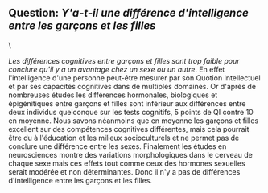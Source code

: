 ## Question: *Y'a-t-il une différence d'intelligence entre les garçons et les filles*
\

*Les différences cognitives entre garçons et filles sont trop faible pour conclure qu'il y a un avantage chez un sexe ou un autre*. En effet l'intelligence d'une personne peut-être mesurer par son Quotion Intellectuel et par ses capacités cognitives dans de multiples domaines. Or d'après de nombreuses études les différences hormonales, biologiques et épigénitiques entre garçons et filles sont inférieur aux différences entre deux individus quelconque sur les tests cognitifs, 5 points de QI contre 10 en moyenne. Nous savons néanmoins que en moyenne les garçons et filles excellent sur des compétences cognitives différentes, mais cela pourrait être du à l'éducation et les milieux socioculturels et ne permet pas de conclure une différence entre les sexes. Finalement les études en neurosciences montre des variations morphologiques dans le cerveau de chaque sexe mais ces effets tout comme ceux des hormones sexuelles serait modérée et non déterminantes. Donc il n'y a pas de différences d'intelligence entre les garçons et les filles.



